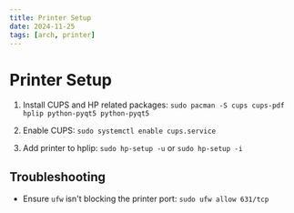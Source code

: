 ```yaml
---
title: Printer Setup
date: 2024-11-25
tags: [arch, printer]
---
```


# Printer Setup

1. Install CUPS and HP related packages:
`sudo pacman -S cups cups-pdf hplip python-pyqt5 python-pyqt5`

2. Enable CUPS:
`sudo systemctl enable cups.service`

3. Add printer to hplip:
`sudo hp-setup -u`
or
`sudo hp-setup -i`

## Troubleshooting

- Ensure `ufw` isn't blocking the printer port:
`sudo ufw allow 631/tcp`

